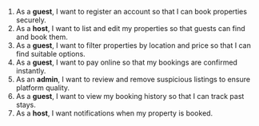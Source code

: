 1. As a **guest**, I want to register an account so that I can book properties securely.
2. As a **host**, I want to list and edit my properties so that guests can find and book them.
3. As a **guest**, I want to filter properties by location and price so that I can find suitable options.
4. As a **guest**, I want to pay online so that my bookings are confirmed instantly.
5. As an **admin**, I want to review and remove suspicious listings to ensure platform quality.
6. As a **guest**, I want to view my booking history so that I can track past stays.
7. As a **host**, I want notifications when my property is booked.
